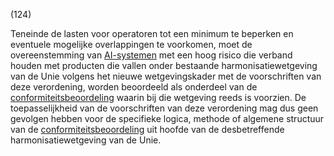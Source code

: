 (124)

Teneinde de lasten voor operatoren tot een minimum te beperken en eventuele mogelijke overlappingen te voorkomen, moet de overeenstemming van [AI-systemen](a3.md#^ai-systeem) met een hoog risico die verband houden met producten die vallen onder bestaande harmonisatiewetgeving van de Unie volgens het nieuwe wetgevingskader met de voorschriften van deze verordening, worden beoordeeld als onderdeel van de [conformiteitsbeoordeling](a3.md#^conformiteitsbeoordeling) waarin bij die wetgeving reeds is voorzien. De toepasselijkheid van de voorschriften van deze verordening mag dus geen gevolgen hebben voor de specifieke logica, methode of algemene structuur van de [conformiteitsbeoordeling](a3.md#^conformiteitsbeoordeling) uit hoofde van de desbetreffende harmonisatiewetgeving van de Unie.
